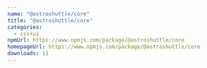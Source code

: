 ```yaml
---
name: "@astroshuttle/core"
title: "@astroshuttle/core"
categories:
  - css+ui
npmUrl: https://www.npmjs.com/package/@astroshuttle/core
homepageUrl: https://www.npmjs.com/package/@astroshuttle/core
downloads: 11
---
```


